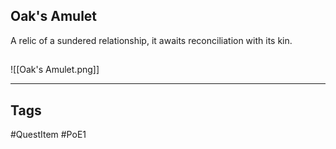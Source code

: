 ## Oak's Amulet
A relic of a sundered relationship,
it awaits reconciliation with its kin.
## 
![[Oak's Amulet.png]]

---
## Tags
#QuestItem
#PoE1